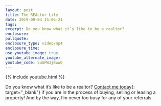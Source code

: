 ```yaml
---
layout: post
title: The REALtor Life
date: 2019-09-04 15:06:21
tags:
excerpt: Do you know what it’s like to be a realtor?
enclosure:
pullquote:
enclosure_type: video/mp4
enclosure_time:
use_youtube_image: true
youtube_alternate_image:
youtube_code: 5uGPWJj8ww0
---
```


{% include youtube.html %}

Do you know what it’s like to be a realtor?&nbsp;[Contact me today](mailto:antelodani@gmail.com){: target="_blank"}&nbsp;if you are in the process of buying, selling or leasing a property\! And by the way, I’m never too busy for any of your referrals.